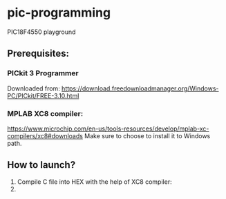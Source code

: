 # pic-programming
PIC18F4550 playground

## Prerequisites:
### PICkit 3 Programmer
Downloaded from: 
https://download.freedownloadmanager.org/Windows-PC/PICkit/FREE-3.10.html

### MPLAB XC8 compiler:
https://www.microchip.com/en-us/tools-resources/develop/mplab-xc-compilers/xc8#downloads
Make sure to choose to install it to Windows path.

## How to launch?
1. Compile C file into HEX with the help of XC8 compiler:
2. 

